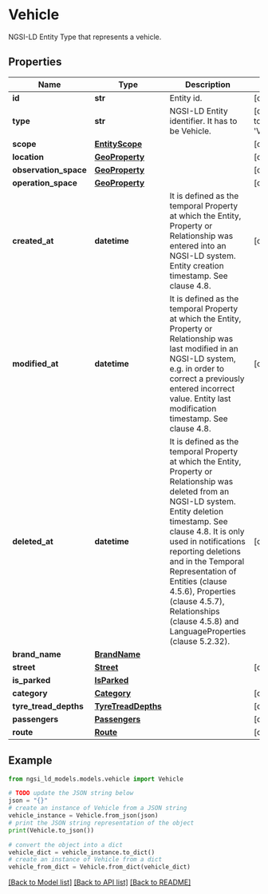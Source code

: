 # Vehicle

NGSI-LD Entity Type that represents a vehicle. 

## Properties

Name | Type | Description | Notes
------------ | ------------- | ------------- | -------------
**id** | **str** | Entity id.  | [optional] 
**type** | **str** | NGSI-LD Entity identifier. It has to be Vehicle. | [default to 'Vehicle']
**scope** | [**EntityScope**](EntityScope.md) |  | [optional] 
**location** | [**GeoProperty**](GeoProperty.md) |  | [optional] 
**observation_space** | [**GeoProperty**](GeoProperty.md) |  | [optional] 
**operation_space** | [**GeoProperty**](GeoProperty.md) |  | [optional] 
**created_at** | **datetime** | It is defined as the temporal Property at which the Entity, Property or Relationship was entered into an NGSI-LD system.  Entity creation timestamp. See clause 4.8.  | [optional] 
**modified_at** | **datetime** | It is defined as the temporal Property at which the Entity, Property or Relationship was last modified in an NGSI-LD system, e.g. in order to correct a previously entered incorrect value.  Entity last modification timestamp. See clause 4.8.  | [optional] 
**deleted_at** | **datetime** | It is defined as the temporal Property at which the Entity, Property or Relationship was deleted from an NGSI-LD system.  Entity deletion timestamp. See clause 4.8. It is only used in notifications reporting deletions and in the Temporal Representation of Entities (clause 4.5.6), Properties (clause 4.5.7), Relationships (clause 4.5.8) and LanguageProperties (clause 5.2.32).  | [optional] 
**brand_name** | [**BrandName**](BrandName.md) |  | 
**street** | [**Street**](Street.md) |  | [optional] 
**is_parked** | [**IsParked**](IsParked.md) |  | 
**category** | [**Category**](Category.md) |  | [optional] 
**tyre_tread_depths** | [**TyreTreadDepths**](TyreTreadDepths.md) |  | [optional] 
**passengers** | [**Passengers**](Passengers.md) |  | [optional] 
**route** | [**Route**](Route.md) |  | [optional] 

## Example

```python
from ngsi_ld_models.models.vehicle import Vehicle

# TODO update the JSON string below
json = "{}"
# create an instance of Vehicle from a JSON string
vehicle_instance = Vehicle.from_json(json)
# print the JSON string representation of the object
print(Vehicle.to_json())

# convert the object into a dict
vehicle_dict = vehicle_instance.to_dict()
# create an instance of Vehicle from a dict
vehicle_from_dict = Vehicle.from_dict(vehicle_dict)
```
[[Back to Model list]](../README.md#documentation-for-models) [[Back to API list]](../README.md#documentation-for-api-endpoints) [[Back to README]](../README.md)


